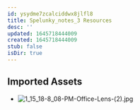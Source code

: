 ```yaml
---
id: ysydme7zcalciddwx8jlfl8
title: Spelunky_notes_3 Resources
desc: ''
updated: 1645718444009
created: 1645718444009
stub: false
isDir: true
---
```

## Imported Assets
- ![1_15_18-8_08-PM-Office-Lens-(2).jpg](/assets/1_15_18-8_08-pm-office-lens-(2)-ldk9m9pbgp9m.jpg)

